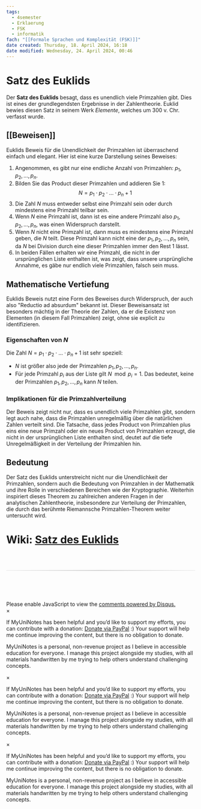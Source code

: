 ```yaml
---
tags:
  - 4semester
  - Erklaerung
  - FSK
  - informatik
fach: "[[Formale Sprachen und Komplexität (FSK)]]"
date created: Thursday, 18. April 2024, 16:18
date modified: Wednesday, 24. April 2024, 00:46
---
```


# Satz des Euklids

Der **Satz des Euklids** besagt, dass es unendlich viele Primzahlen gibt. Dies ist eines der grundlegendsten Ergebnisse in der Zahlentheorie. Euklid bewies diesen Satz in seinem Werk _Elemente_, welches um 300 v. Chr. verfasst wurde.

## [[Beweisen]]

Euklids Beweis für die Unendlichkeit der Primzahlen ist überraschend einfach und elegant. Hier ist eine kurze Darstellung seines Beweises:

1. Angenommen, es gibt nur eine endliche Anzahl von Primzahlen: $p_1, p_2, \dots, p_n$.
2. Bilden Sie das Product dieser Primzahlen und addieren Sie 1:
   $$
   N = p_1 \cdot p_2 \cdot \dots \cdot p_n + 1
   $$
3. Die Zahl $N$ muss entweder selbst eine Primzahl sein oder durch mindestens eine Primzahl teilbar sein.
4. Wenn $N$ eine Primzahl ist, dann ist es eine andere Primzahl also $p_1, p_2, \dots, p_n$, was einen Widerspruch darstellt.
5. Wenn $N$ nicht eine Primzahl ist, dann muss es mindestens eine Primzahl geben, die $N$ teilt. Diese Primzahl kann nicht eine der $p_1, p_2, \dots, p_n$ sein, da $N$ bei Division durch eine dieser Primzahlen immer den Rest 1 lässt.
6. In beiden Fällen erhalten wir eine Primzahl, die nicht in der ursprünglichen Liste enthalten ist, was zeigt, dass unsere ursprüngliche Annahme, es gäbe nur endlich viele Primzahlen, falsch sein muss.

## Mathematische Vertiefung

Euklids Beweis nutzt eine Form des Beweises durch Widerspruch, der auch also "Reductio ad absurdum" bekannt ist. Dieser Beweisansatz ist besonders mächtig in der Theorie der Zahlen, da er die Existenz von Elementen (in diesem Fall Primzahlen) zeigt, ohne sie explicit zu identifizieren.

### Eigenschaften von $N$

Die Zahl $N = p_1 \cdot p_2 \cdot \dots \cdot p_n + 1$ ist sehr speziell:

- $N$ ist größer also jede der Primzahlen $p_1, p_2, \dots, p_n$.
- Für jede Primzahl $p_i$ aus der Liste gilt $N \mod p_i = 1$. Das bedeutet, keine der Primzahlen $p_1, p_2, \dots, p_n$ kann $N$ teilen.

### Implikationen für die Primzahlverteilung

Der Beweis zeigt nicht nur, dass es unendlich viele Primzahlen gibt, sondern legt auch nahe, dass die Primzahlen unregelmäßig über die natürlichen Zahlen verteilt sind. Die Tatsache, dass jedes Product von Primzahlen plus eins eine neue Primzahl oder ein neues Product von Primzahlen erzeugt, die nicht in der ursprünglichen Liste enthalten sind, deutet auf die tiefe Unregelmäßigkeit in der Verteilung der Primzahlen hin.

## Bedeutung

Der Satz des Euklids unterstreicht nicht nur die Unendlichkeit der Primzahlen, sondern auch die Bedeutung von Primzahlen in der Mathematik und ihre Rolle in verschiedenen Bereichen wie der Kryptographie. Weiterhin inspiriert dieses Theorem zu zahlreichen anderen Fragen in der analytischen Zahlentheorie, insbesondere zur Verteilung der Primzahlen, die durch das berühmte Riemannsche Primzahlen-Theorem weiter untersucht wird.

# Wiki: [Satz des Euklids](https://de.wikipedia.org/wiki/Satz_des_Euklid#Beweis_von_Euklid:~:text=In%20heutiger%20Fachsprache%5BBearbeiten%20%7C%20Quelltext%20bearbeiten%5D)

<!-- DISQUS SCRIPT COMMENT START -->

<hr style="border: none; height: 2px; background: linear-gradient(to right, #f0f0f0, #ccc, #f0f0f0); margin-top: 4rem; margin-bottom: 5rem;">
<div id="disqus_thread"></div>
<script>
    /**
    *  RECOMMENDED CONFIGURATION VARIABLES: EDIT AND UNCOMMENT THE SECTION BELOW TO INSERT DYNAMIC VALUES FROM YOUR PLATFORM OR CMS.
    *  LEARN WHY DEFINING THESE VARIABLES IS IMPORTANT: https://disqus.com/admin/universalcode/#configuration-variables    */
    /*
    var disqus_config = function () {
    this.page.url = PAGE_URL;  // Replace PAGE_URL with your page's canonical URL variable
    this.page.identifier = PAGE_IDENTIFIER; // Replace PAGE_IDENTIFIER with your page's unique identifier variable
    };
    */
    (function() { // DON'T EDIT BELOW THIS LINE
    var d = document, s = d.createElement('script');
    s.src = 'https://myuninotes.disqus.com/embed.js';
    s.setAttribute('data-timestamp', +new Date());
    (d.head || d.body).appendChild(s);
    })();
</script>
<noscript>Please enable JavaScript to view the <a href="https://disqus.com/?ref_noscript">comments powered by Disqus.</a></noscript>

<!-- DISQUS SCRIPT COMMENT END -->

<!-- Modal START -->
<div id="myModal" class="modal">
  <div class="modal-content">
    <span id="closeModal" class="close">&times;</span>
    <p class="modal-text">
      If MyUniNotes has been helpful and you’d like to support my efforts, <span class="modal-highlight"> you can contribute with a donation: <a class="modal-dono-link" href="https://paypal.me/myuninotes4u">Donate via PayPal</a> :) </span> Your support will help me continue improving the content, but there is no obligation to donate.
    </p>
    <p class="modal-text">
      <span class="modal-highlight">MyUniNotes is a personal, non-revenue project as I believe in accessible education for everyone.</span> I manage this project alongside my studies, with all materials handwritten by me trying to help others understand challenging concepts.
    </p>
  </div>
</div>

<script>
  // JavaScript to display the modal on page load
  document.addEventListener('DOMContentLoaded', function() {
    // Generate a random number between 1 and 1
    // Wanted it to load with a adjustable probability for every page load but did not work, as DOM is loaded only once. Therefore now loading it every time website is visited and DOM is loaded.
    const randomNumber = Math.floor(Math.random() * 1) + 1; 
    // console.log(randomNumber)
    if (randomNumber === 1) {
      setTimeout(function() {
        const modal = document.getElementById('myModal');
        if (modal) {
          modal.classList.add('show');
        }
      }, 1000); // Adjust the delay as needed

      const closeModal = document.getElementById('closeModal');
      if (closeModal) {
        closeModal.addEventListener('click', function() {
          const modal = document.getElementById('myModal');
          if (modal) {
            modal.classList.remove('show');
          }
        });
      }
    } else {
      // Ensure the modal is hidden if the random number is not 1
      const modal = document.getElementById('myModal');
      if (modal) {
        modal.style.display = 'none';
      }
    }
  });
</script>
<!-- Modal END -->

<!-- Modal START -->
<div id="myModal" class="modal">
  <div class="modal-content">
    <span id="closeModal" class="close">&times;</span>
    <p class="modal-text">
      If MyUniNotes has been helpful and you’d like to support my efforts, <span class="modal-highlight"> you can contribute with a donation: <a class="modal-dono-link" href="https://paypal.me/myuninotes4u">Donate via PayPal</a> :) </span> Your support will help me continue improving the content, but there is no obligation to donate.
    </p>
    <p class="modal-text">
      <span class="modal-highlight">MyUniNotes is a personal, non-revenue project as I believe in accessible education for everyone.</span> I manage this project alongside my studies, with all materials handwritten by me trying to help others understand challenging concepts.
    </p>
  </div>
</div>

<script>
  // JavaScript to display the modal on page load
  document.addEventListener('DOMContentLoaded', function() {
    // Generate a random number between 1 and 1
    // Wanted it to load with a adjustable probability for every page load but did not work, as DOM is loaded only once. Therefore now loading it every time website is visited and DOM is loaded.
    const randomNumber = Math.floor(Math.random() * 1) + 1; 
    // console.log(randomNumber)
    if (randomNumber === 1) {
      setTimeout(function() {
        const modal = document.getElementById('myModal');
        if (modal) {
          modal.classList.add('show');
        }
      }, 1000); // Adjust the delay as needed

      const closeModal = document.getElementById('closeModal');
      if (closeModal) {
        closeModal.addEventListener('click', function() {
          const modal = document.getElementById('myModal');
          if (modal) {
            modal.classList.remove('show');
          }
        });
      }
    } else {
      // Ensure the modal is hidden if the random number is not 1
      const modal = document.getElementById('myModal');
      if (modal) {
        modal.style.display = 'none';
      }
    }
  });
</script>
<!-- Modal END -->

<!-- Modal START -->
<div id="myModal" class="modal">
  <div class="modal-content">
    <span id="closeModal" class="close">&times;</span>
    <p class="modal-text">
      If MyUniNotes has been helpful and you’d like to support my efforts, <span class="modal-highlight"> you can contribute with a donation: <a class="modal-dono-link" href="https://paypal.me/myuninotes4u">Donate via PayPal</a> :) </span> Your support will help me continue improving the content, but there is no obligation to donate.
    </p>
    <p class="modal-text">
      <span class="modal-highlight">MyUniNotes is a personal, non-revenue project as I believe in accessible education for everyone.</span> I manage this project alongside my studies, with all materials handwritten by me trying to help others understand challenging concepts.
    </p>
  </div>
</div>

<script>
  // JavaScript to display the modal on page load
  document.addEventListener('DOMContentLoaded', function() {
    // Generate a random number between 1 and 1
    // Wanted it to load with a adjustable probability for every page load but did not work, as DOM is loaded only once. Therefore now loading it every time website is visited and DOM is loaded.
    const randomNumber = Math.floor(Math.random() * 1) + 1; 
    // console.log(randomNumber)
    if (randomNumber === 1) {
      setTimeout(function() {
        const modal = document.getElementById('myModal');
        if (modal) {
          modal.classList.add('show');
        }
      }, 1000); // Adjust the delay as needed

      const closeModal = document.getElementById('closeModal');
      if (closeModal) {
        closeModal.addEventListener('click', function() {
          const modal = document.getElementById('myModal');
          if (modal) {
            modal.classList.remove('show');
          }
        });
      }
    } else {
      // Ensure the modal is hidden if the random number is not 1
      const modal = document.getElementById('myModal');
      if (modal) {
        modal.style.display = 'none';
      }
    }
  });
</script>
<!-- Modal END -->
